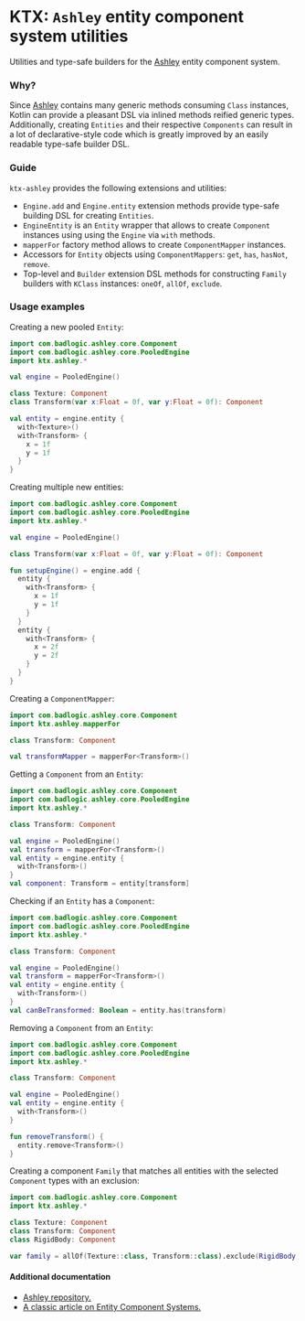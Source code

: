 # KTX: `Ashley` entity component system utilities

Utilities and type-safe builders for the [Ashley](https://github.com/libgdx/ashley) entity component system.

### Why?

Since [Ashley](https://github.com/libgdx/ashley) contains many generic methods consuming `Class` instances, Kotlin can
provide a pleasant DSL via inlined methods reified generic types. Additionally, creating `Entities` and their respective
`Components` can result in a lot of declarative-style code which is greatly improved by an easily readable type-safe
builder DSL. 
 
### Guide

`ktx-ashley` provides the following extensions and utilities:

- `Engine.add` and `Engine.entity` extension methods provide type-safe building DSL for creating `Entities`.
- `EngineEntity` is an `Entity` wrapper that allows to create `Component` instances using using the `Engine` via
`with` methods.
- `mapperFor` factory method allows to create `ComponentMapper` instances.
- Accessors for `Entity` objects using `ComponentMappers`: `get`, `has`, `hasNot`, `remove`.
- Top-level and `Builder` extension DSL methods for constructing `Family` builders with `KClass` instances: `oneOf`,
`allOf`, `exclude`.

### Usage examples

Creating a new pooled `Entity`:

```Kotlin
import com.badlogic.ashley.core.Component
import com.badlogic.ashley.core.PooledEngine
import ktx.ashley.*

val engine = PooledEngine()

class Texture: Component
class Transform(var x:Float = 0f, var y:Float = 0f): Component

val entity = engine.entity {
  with<Texture>()
  with<Transform> {
    x = 1f
    y = 1f
  }
}
```

Creating multiple new entities:

```Kotlin
import com.badlogic.ashley.core.Component
import com.badlogic.ashley.core.PooledEngine
import ktx.ashley.*

val engine = PooledEngine()

class Transform(var x:Float = 0f, var y:Float = 0f): Component

fun setupEngine() = engine.add {
  entity {
    with<Transform> {
      x = 1f
      y = 1f
    }
  }
  entity {
    with<Transform> {
      x = 2f
      y = 2f
    }
  }
}
```

Creating a `ComponentMapper`:

```Kotlin
import com.badlogic.ashley.core.Component
import ktx.ashley.mapperFor

class Transform: Component

val transformMapper = mapperFor<Transform>()
```

Getting a `Component` from an `Entity`:

```Kotlin
import com.badlogic.ashley.core.Component
import com.badlogic.ashley.core.PooledEngine
import ktx.ashley.*

class Transform: Component

val engine = PooledEngine()
val transform = mapperFor<Transform>()
val entity = engine.entity {
  with<Transform>()
}
val component: Transform = entity[transform]
```

Checking if an `Entity` has a `Component`:

```Kotlin
import com.badlogic.ashley.core.Component
import com.badlogic.ashley.core.PooledEngine
import ktx.ashley.*

class Transform: Component

val engine = PooledEngine()
val transform = mapperFor<Transform>()
val entity = engine.entity {
  with<Transform>()
}
val canBeTransformed: Boolean = entity.has(transform)
```

Removing a `Component` from an `Entity`:

```Kotlin
import com.badlogic.ashley.core.Component
import com.badlogic.ashley.core.PooledEngine
import ktx.ashley.*

class Transform: Component

val engine = PooledEngine()
val entity = engine.entity {
  with<Transform>()
}

fun removeTransform() {
  entity.remove<Transform>()
}
```

Creating a component `Family` that matches all entities with the selected `Component` types with an exclusion:

```Kotlin
import com.badlogic.ashley.core.Component
import ktx.ashley.*

class Texture: Component
class Transform: Component
class RigidBody: Component

var family = allOf(Texture::class, Transform::class).exclude(RigidBody::class)
```

#### Additional documentation

- [Ashley repository.](https://github.com/libgdx/ashley)
- [A classic article on Entity Component Systems.](http://t-machine.org/index.php/2007/09/03/entity-systems-are-the-future-of-mmog-development-part-1/)
